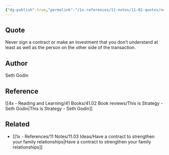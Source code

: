 ```yaml
---
{"dg-publish":true,"permalink":"/1x-references/11-notes/11-02-quotes/never-sign-a-contract-or-make-an-investment-that-you-don-t-understand-at-least-as-well-as-the-person-on-the-other-side-of-the-transaction-seth-godin/","title":"Never sign a contract or make an investment that you don’t understand at least as well as the person on the other side of the transaction - Seth Godin","created":"2025-04-09T14:27:51.505+03:00","updated":"2025-04-10T10:34:50.299+03:00"}
---
```



## Quote
Never sign a contract or make an investment that you don’t understand at least as well as the person on the other side of the transaction.

## Author
Seth Godin

## Reference
[[4x - Reading and Learning/41 Books/41.02 Book reviews/This is Strategy - Seth Godin\|This is Strategy - Seth Godin]]

## Related
- [[1x - References/11 Notes/11.03 Ideas/Have a contract to strengthen your family relationships\|Have a contract to strengthen your family relationships]]
